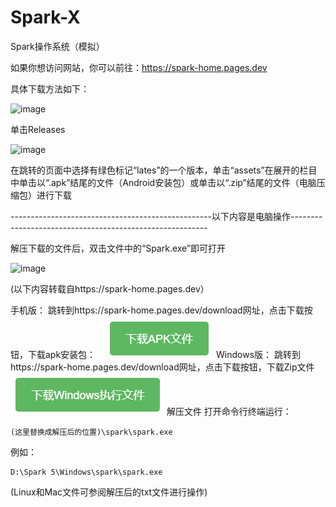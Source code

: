 # Spark-X
Spark操作系统（模拟）

如果你想访问网站，你可以前往：https://spark-home.pages.dev

具体下载方法如下：

![image](https://github.com/chaibingkun2023/Spark-X/blob/main/%E5%86%85%E9%83%A8%E6%96%87%E4%BB%B6/%E5%B1%8F%E5%B9%95%E6%88%AA%E5%9B%BE%202024-07-27%20113935.png)

单击Releases

![image](https://github.com/chaibingkun2023/Spark-X/blob/main/%E5%86%85%E9%83%A8%E6%96%87%E4%BB%B6/%E5%B1%8F%E5%B9%95%E6%88%AA%E5%9B%BE%202024-07-27%20114139.png)

在跳转的页面中选择有绿色标记“lates”的一个版本，单击“assets”在展开的栏目中单击以“.apk”结尾的文件（Android安装包）或单击以“.zip”结尾的文件（电脑压缩包）进行下载

--------------------------------------------------以下内容是电脑操作---------------------------------------------------------

解压下载的文件后，双击文件中的“Spark.exe”即可打开

![image](https://github.com/chaibingkun2023/Spark-X/blob/main/%E5%86%85%E9%83%A8%E6%96%87%E4%BB%B6/%E5%B1%8F%E5%B9%95%E6%88%AA%E5%9B%BE%202024-07-27%20115200.png)

(以下内容转载自https://spark-home.pages.dev）

手机版：
跳转到https://spark-home.pages.dev/download网址，点击下载按钮，下载apk安装包：
![image](https://github.com/Chai-Bing-Kun/SP-HTML/blob/main/img/apk%E4%B8%8B%E8%BD%BD%E4%BB%8B%E7%BB%8D.png)
Windows版：
跳转到https://spark-home.pages.dev/download网址，点击下载按钮，下载Zip文件
![image](https://github.com/Chai-Bing-Kun/SP-HTML/blob/main/img/Windows%E4%B8%8B%E8%BD%BD%E4%BB%8B%E7%BB%8D.png)
解压文件
打开命令行终端运行：

```
(这里替换成解压后的位置)\spark\spark.exe
```

例如：

```
D:\Spark 5\Windows\spark\spark.exe
```

(Linux和Mac文件可参阅解压后的txt文件进行操作)
